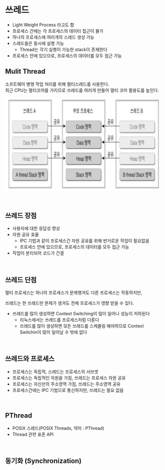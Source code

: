 # 쓰레드

- Light Weight Process 라고도 함
- 프로세스 간에는 각 프로세스의 데이터 접근이 불가
- 하나의 프로세스에 여러개의 스레드 생성 가능
- 스레드들은 동시에 실행 가능
  - Thread는 각기 실행이 가능한 stack이 존재한다
- 프로세스 안에 있으므로, 프로세스의 데이터를 모두 접근 가능  

## Mulit Thread 
소프트웨어 병행 작업 처리를 위해 멀티스레드를 사용한다.  
최근 CPU는 멀티코어를 가지므로 쓰레드를 여러개 만들어 멀티 코어 활용도를 높인다.  

![mt](../img/multithread.PNG)  

<br>

## 쓰레드 장점
- 사용자에 대한 응답성 향상
- 자원 공유 효율
  - IPC 기법과 같이 프로세스간 자원 공유를 위해 번거로운 작업이 필요없음
  - 프로세스 안에 있으므로, 프로세스의 데이터를 모두 접근 가능
- 작업이 분리되어 코드가 간결  

<br>

## 쓰레드 단점
멀티 프로세스는 하나의 프로세스가 문제행겨도 다른 프로세스는 작동하지만,  

쓰레드는 한 쓰레드만 문제가 생겨도 전체 프로세스가 영향 받을 수 있다.  

- 쓰레드를 많이 생성하면 Context Switching이 많이 일어나 성능이 저하된다
  - 리눅스에서는 쓰레드를 프로세스처럼 다룬다
  - 쓰레드를 많이 생성하면 모든 쓰레드를 스케쥴링 해야하므로 Context Switchin이 많이 일어날 수 밖에 없다
<br>

## 쓰레드와 프로세스
- 프로세스는 독립적, 스레드는 프로세스의 서브셋
- 프로세스는 독립적인 자원을 가짐, 쓰레드는 프로세스 자원 공유
- 프로세스는 자신만의 주소영역 가짐, 쓰레드는 주소영역 공유
- 프로세스간에는 IPC 기법으로 통신하지만, 쓰레드는 필요 없음

<br>

## PThread
- POSIX 스레드(POSIX Threads, 약어 : PThread)
- Thread 관련 표준 API

<br>


## 동기화 (Synchronization)